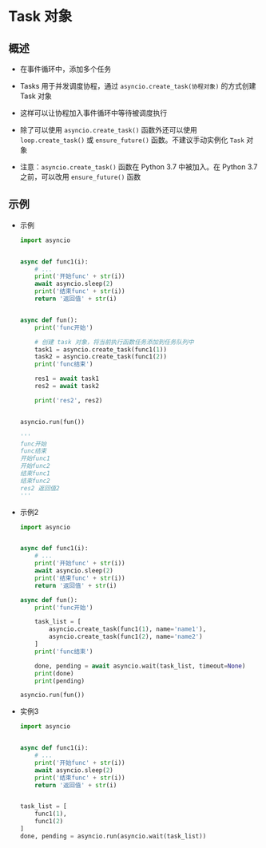 # Task 对象

## 概述

+ 在事件循环中，添加多个任务

+ Tasks 用于并发调度协程，通过 `asyncio.create_task(协程对象)` 的方式创建 Task 对象
+ 这样可以让协程加入事件循环中等待被调度执行
+ 除了可以使用 `asyncio.create_task()` 函数外还可以使用 `loop.create_task()` 或 `ensure_future()` 函数。不建议手动实例化 `Task` 对象

+ 注意：`asyncio.create_task()` 函数在 Python 3.7 中被加入。在  Python 3.7 之前，可以改用 `ensure_future()` 函数


## 示例

+ 示例

  ```py
  import asyncio


  async def func1(i):
      # ...
      print('开始func' + str(i))
      await asyncio.sleep(2)
      print('结束func' + str(i))
      return '返回值' + str(i)


  async def fun():
      print('func开始')

      # 创建 task 对象，将当前执行函数任务添加到任务队列中
      task1 = asyncio.create_task(func1(1))
      task2 = asyncio.create_task(func1(2))
      print('func结束')

      res1 = await task1
      res2 = await task2

      print('res2', res2)


  asyncio.run(fun())

  '''
  func开始
  func结束
  开始func1
  开始func2
  结束func1
  结束func2
  res2 返回值2
  '''
  ```

+ 示例2

  ```py
  import asyncio


  async def func1(i):
      # ...
      print('开始func' + str(i))
      await asyncio.sleep(2)
      print('结束func' + str(i))
      return '返回值' + str(i)

  async def fun():
      print('func开始')

      task_list = [
          asyncio.create_task(func1(1), name='name1'),
          asyncio.create_task(func1(2), name='name2')
      ]
      print('func结束')

      done, pending = await asyncio.wait(task_list, timeout=None)
      print(done)
      print(pending)

  asyncio.run(fun())
  ```

+ 实例3

  ```py
  import asyncio


  async def func1(i):
      # ...
      print('开始func' + str(i))
      await asyncio.sleep(2)
      print('结束func' + str(i))
      return '返回值' + str(i)


  task_list = [
      func1(1),
      func1(2)
  ]
  done, pending = asyncio.run(asyncio.wait(task_list))
  ```

